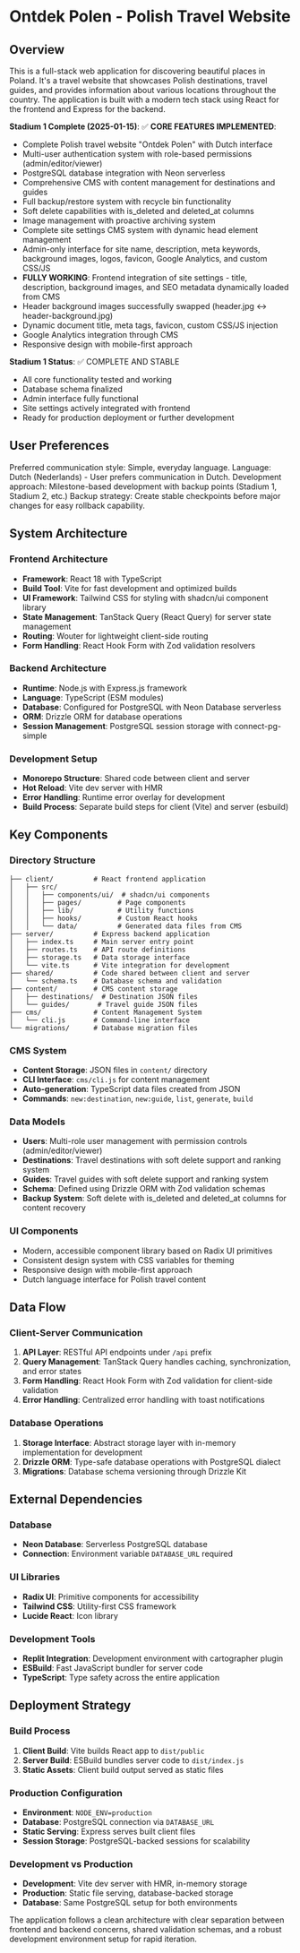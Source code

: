 # Ontdek Polen - Polish Travel Website

## Overview

This is a full-stack web application for discovering beautiful places in Poland. It's a travel website that showcases Polish destinations, travel guides, and provides information about various locations throughout the country. The application is built with a modern tech stack using React for the frontend and Express for the backend.

**Stadium 1 Complete (2025-01-15)**:
✅ **CORE FEATURES IMPLEMENTED**:
- Complete Polish travel website "Ontdek Polen" with Dutch interface
- Multi-user authentication system with role-based permissions (admin/editor/viewer)
- PostgreSQL database integration with Neon serverless
- Comprehensive CMS with content management for destinations and guides
- Full backup/restore system with recycle bin functionality
- Soft delete capabilities with is_deleted and deleted_at columns
- Image management with proactive archiving system
- Complete site settings CMS system with dynamic head element management
- Admin-only interface for site name, description, meta keywords, background images, logos, favicon, Google Analytics, and custom CSS/JS
- **FULLY WORKING**: Frontend integration of site settings - title, description, background images, and SEO metadata dynamically loaded from CMS
- Header background images successfully swapped (header.jpg ↔ header-background.jpg)
- Dynamic document title, meta tags, favicon, custom CSS/JS injection
- Google Analytics integration through CMS
- Responsive design with mobile-first approach

**Stadium 1 Status**: ✅ COMPLETE AND STABLE
- All core functionality tested and working
- Database schema finalized
- Admin interface fully functional
- Site settings actively integrated with frontend
- Ready for production deployment or further development

## User Preferences

Preferred communication style: Simple, everyday language.
Language: Dutch (Nederlands) - User prefers communication in Dutch.
Development approach: Milestone-based development with backup points (Stadium 1, Stadium 2, etc.)
Backup strategy: Create stable checkpoints before major changes for easy rollback capability.

## System Architecture

### Frontend Architecture
- **Framework**: React 18 with TypeScript
- **Build Tool**: Vite for fast development and optimized builds
- **UI Framework**: Tailwind CSS for styling with shadcn/ui component library
- **State Management**: TanStack Query (React Query) for server state management
- **Routing**: Wouter for lightweight client-side routing
- **Form Handling**: React Hook Form with Zod validation resolvers

### Backend Architecture
- **Runtime**: Node.js with Express.js framework
- **Language**: TypeScript (ESM modules)
- **Database**: Configured for PostgreSQL with Neon Database serverless
- **ORM**: Drizzle ORM for database operations
- **Session Management**: PostgreSQL session storage with connect-pg-simple

### Development Setup
- **Monorepo Structure**: Shared code between client and server
- **Hot Reload**: Vite dev server with HMR
- **Error Handling**: Runtime error overlay for development
- **Build Process**: Separate build steps for client (Vite) and server (esbuild)

## Key Components

### Directory Structure
```
├── client/          # React frontend application
│   ├── src/
│   │   ├── components/ui/  # shadcn/ui components
│   │   ├── pages/         # Page components
│   │   ├── lib/           # Utility functions
│   │   ├── hooks/         # Custom React hooks
│   │   └── data/          # Generated data files from CMS
├── server/          # Express backend application
│   ├── index.ts     # Main server entry point
│   ├── routes.ts    # API route definitions
│   ├── storage.ts   # Data storage interface
│   └── vite.ts      # Vite integration for development
├── shared/          # Code shared between client and server
│   └── schema.ts    # Database schema and validation
├── content/         # CMS content storage
│   ├── destinations/  # Destination JSON files
│   └── guides/       # Travel guide JSON files
├── cms/             # Content Management System
│   └── cli.js       # Command-line interface
└── migrations/      # Database migration files
```

### CMS System
- **Content Storage**: JSON files in `content/` directory
- **CLI Interface**: `cms/cli.js` for content management
- **Auto-generation**: TypeScript data files created from JSON
- **Commands**: `new:destination`, `new:guide`, `list`, `generate`, `build`

### Data Models
- **Users**: Multi-role user management with permission controls (admin/editor/viewer)
- **Destinations**: Travel destinations with soft delete support and ranking system
- **Guides**: Travel guides with soft delete support and ranking system
- **Schema**: Defined using Drizzle ORM with Zod validation schemas
- **Backup System**: Soft delete with is_deleted and deleted_at columns for content recovery

### UI Components
- Modern, accessible component library based on Radix UI primitives
- Consistent design system with CSS variables for theming
- Responsive design with mobile-first approach
- Dutch language interface for Polish travel content

## Data Flow

### Client-Server Communication
1. **API Layer**: RESTful API endpoints under `/api` prefix
2. **Query Management**: TanStack Query handles caching, synchronization, and error states
3. **Form Handling**: React Hook Form with Zod validation for client-side validation
4. **Error Handling**: Centralized error handling with toast notifications

### Database Operations
1. **Storage Interface**: Abstract storage layer with in-memory implementation for development
2. **Drizzle ORM**: Type-safe database operations with PostgreSQL dialect
3. **Migrations**: Database schema versioning through Drizzle Kit

## External Dependencies

### Database
- **Neon Database**: Serverless PostgreSQL database
- **Connection**: Environment variable `DATABASE_URL` required

### UI Libraries
- **Radix UI**: Primitive components for accessibility
- **Tailwind CSS**: Utility-first CSS framework
- **Lucide React**: Icon library

### Development Tools
- **Replit Integration**: Development environment with cartographer plugin
- **ESBuild**: Fast JavaScript bundler for server code
- **TypeScript**: Type safety across the entire application

## Deployment Strategy

### Build Process
1. **Client Build**: Vite builds React app to `dist/public`
2. **Server Build**: ESBuild bundles server code to `dist/index.js`
3. **Static Assets**: Client build output served as static files

### Production Configuration
- **Environment**: `NODE_ENV=production`
- **Database**: PostgreSQL connection via `DATABASE_URL`
- **Static Serving**: Express serves built client files
- **Session Storage**: PostgreSQL-backed sessions for scalability

### Development vs Production
- **Development**: Vite dev server with HMR, in-memory storage
- **Production**: Static file serving, database-backed storage
- **Database**: Same PostgreSQL setup for both environments

The application follows a clean architecture with clear separation between frontend and backend concerns, shared validation schemas, and a robust development environment setup for rapid iteration.